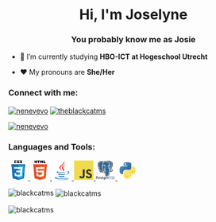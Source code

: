 <h1 align="center">Hi, I'm Joselyne</h1>
<h3 align="center">You probably know me as Josie</h3>

- 🌱 I’m currently studying **HBO-ICT at Hogeschool Utrecht**

- ❤️ My pronouns are **She/Her**

<h3 align="left">Connect with me:</h3>
<p align="left">
<a href="https://twitter.com/nenevevo" target="blank"><img align="center" src="https://raw.githubusercontent.com/rahuldkjain/github-profile-readme-generator/master/src/images/icons/Social/twitter.svg" alt="nenevevo" height="30" width="40" /></a>
<a href="https://instagram.com/theblackcatms" target="blank"><img align="center" src="https://raw.githubusercontent.com/rahuldkjain/github-profile-readme-generator/master/src/images/icons/Social/instagram.svg" alt="theblackcatms" height="30" width="40" /></a>
</p>
<p align="left"> <a href="https://twitter.com/nenevevo" target="blank"><img src="https://img.shields.io/twitter/follow/nenevevo?logo=twitter&style=for-the-badge" alt="nenevevo" /></a> </p>

<h3 align="left">Languages and Tools:</h3>
<p align="left"> <a href="https://www.w3schools.com/css/" target="_blank" rel="noreferrer"> <img src="https://raw.githubusercontent.com/devicons/devicon/master/icons/css3/css3-original-wordmark.svg" alt="css3" width="40" height="40"/> </a> <a href="https://www.w3.org/html/" target="_blank" rel="noreferrer"> <img src="https://raw.githubusercontent.com/devicons/devicon/master/icons/html5/html5-original-wordmark.svg" alt="html5" width="40" height="40"/> </a> <a href="https://www.java.com" target="_blank" rel="noreferrer"> <img src="https://raw.githubusercontent.com/devicons/devicon/master/icons/java/java-original.svg" alt="java" width="40" height="40"/> </a> <a href="https://developer.mozilla.org/en-US/docs/Web/JavaScript" target="_blank" rel="noreferrer"> <img src="https://raw.githubusercontent.com/devicons/devicon/master/icons/javascript/javascript-original.svg" alt="javascript" width="40" height="40"/> </a> <a href="https://www.postgresql.org" target="_blank" rel="noreferrer"> <img src="https://raw.githubusercontent.com/devicons/devicon/master/icons/postgresql/postgresql-original-wordmark.svg" alt="postgresql" width="40" height="40"/> </a> <a href="https://www.python.org" target="_blank" rel="noreferrer"> <img src="https://raw.githubusercontent.com/devicons/devicon/master/icons/python/python-original.svg" alt="python" width="40" height="40"/> </a> </p>

<p><img align="left" src="https://github-readme-stats.vercel.app/api/top-langs?username=blackcatms&show_icons=true&locale=en&layout=compact" alt="blackcatms" /></p>

<p>&nbsp;<img align="center" src="https://github-readme-stats.vercel.app/api?username=blackcatms&show_icons=true&locale=en" alt="blackcatms" /></p>

<p><img align="center" src="https://github-readme-streak-stats.herokuapp.com/?user=blackcatms&" alt="blackcatms" /></p>

